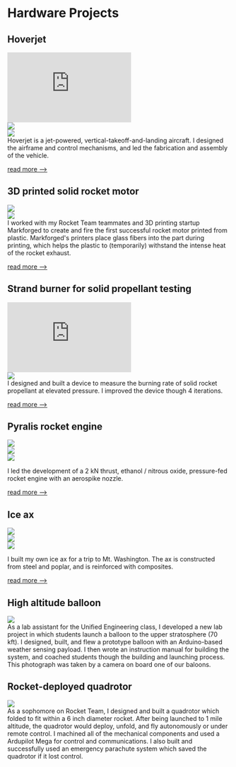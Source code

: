 # Hardware Projects

## Hoverjet
<div class="proj_image_row">
    <div class="proj_image_row_image_container"><iframe width="280" height="158" src="https://www.youtube.com/embed/Ia_bQmQX-PA?rel=0&amp;showinfo=0" frameborder="0" allowfullscreen></iframe></div>
    <div class="proj_image_row_image_container"><img src="../assets/images/hoverjet/hoverjet_3_view.png"></div>
    <div class="proj_image_row_image_container"><img src="../assets/images/hoverjet/jet_vane_units.jpg"></div>
</div>
Hoverjet is a jet-powered, vertical-takeoff-and-landing aircraft. I designed the airframe and control mechanisms, and led the fabrication and assembly of the vehicle.

[read more -->](project_pages/hoverjet.md)


## 3D printed solid rocket motor
<div class="proj_image_row">
    <div class="proj_image_row_image_container"><img src="../assets/images/plastic_rocket/plastic-rocket-2017-04-212-pixel-1.png"></div>
    <div class="proj_image_row_image_container"><img src="../assets/images/plastic_rocket/diamonds.jpg"></div>
</div>
I worked with my Rocket Team teammates and 3D printing startup Markforged to create and fire the first successful rocket motor printed from plastic. Markforged's printers place glass fibers into the part during printing, which helps the plastic to (temporarily) withstand the intense heat of the rocket exhaust.

[read more -->](http://rocketry.mit.edu/2017/04/100-3d-printed-solid-rocket-motor/) 

## Strand burner for solid propellant testing
<div class="proj_image_row">
    <div class="proj_image_row_image_container"><iframe width="280" height="158" src="https://www.youtube.com/embed/Mh8e3psMqQU?rel=0&amp;showinfo=0" frameborder="0" allowfullscreen></iframe></div>
    <div class="proj_image_row_image_container"><img src="../assets/images/firefly/strand_burner_subsystems.png"></div>
</div>
I designed and built a device to measure the burning rate of solid rocket propellant at elevated pressure. I improved the device though 4 iterations.

[read more -->](project_pages/strand_burner.md)

## Pyralis rocket engine
<div class="proj_image_row">
    <div class="proj_image_row_image_container"><img src="../assets/images/pyralis/engine_components.png"></div>
    <div class="proj_image_row_image_container"><img src="../assets/images/pyralis/nozzle.png"></div>
    <div class="proj_image_row_image_container"><img src="../assets/images/pyralis/n2o_ignition.png"></div>
</div>

I led the development of a 2 kN thrust, ethanol / nitrous oxide, pressure-fed rocket engine with an aerospike nozzle.

[read more -->](project_pages/pyralis.md)


## Ice ax
<div class="proj_image_row">
    <div class="proj_image_row_image_container"><img src="../assets/images/ice_ax/sketch1.jpg"></div>
    <div class="proj_image_row_image_container"><img src="../assets/images/ice_ax/head_pins.jpg"></div>
    <div class="proj_image_row_image_container"><img src="../assets/images/ice_ax/vac_bag.jpg"></div>
</div>

I built my own ice ax for a trip to Mt. Washington. The ax is constructed from steel and poplar, and is reinforced with composites.

[read more -->](project_pages/ice_ax.md)


## High altitude balloon
<div class="proj_outer">
    <div class="proj_image_div"><img src="../assets/images/unified_balloon.bmp"></div>
    <div class="proj_text">
As a lab assistant for the Unified Engineering class, I developed a new lab project in which students launch a balloon to the upper stratosphere (70 kft). I designed, built, and flew a prototype balloon with an Arduino-based weather sensing payload. I then wrote an instruction manual for building the system, and coached students though the building and launching process. This photograph was taken by a camera on board one of our baloons.
    </div>
</div>


## Rocket-deployed quadrotor
<div class="proj_outer">
    <div class="proj_image_div"><img src="../assets/images/rt_quad.jpg"></div>
    <div class="proj_text">
As a sophomore on Rocket Team, I designed and built a quadrotor which folded to fit within a 6 inch diameter rocket. After being launched to 1 mile altitude, the quadrotor would deploy, unfold, and fly autonomously or under remote control. I machined all of the mechanical components and used a Ardupilot Mega for control and communications. I also built and successfully used an emergency parachute system which saved the quadrotor if it lost control.
    </div>
</div>
